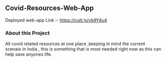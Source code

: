 ## Covid-Resources-Web-App  
Deployed web-app Link :- https://cutt.ly/vb9Y4u4  
  
### About this Project  
All covid related resources at one place ,keeping in mind the current scenaio in India , this is something that is most needed right now as this can help save anyones life.
